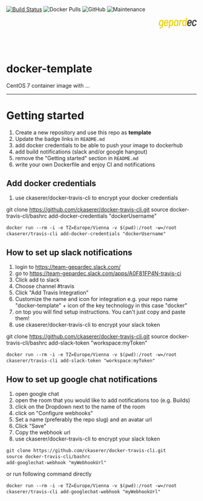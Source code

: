 [![Build Status](https://travis-ci.com/gepardec/docker-template.svg?branch=master)](https://travis-ci.com/gepardec/docker-template)
![Docker Pulls](https://img.shields.io/docker/pulls/gepardec/hello-world)
![GitHub](https://img.shields.io/github/license/gepardec/docker-template)
![Maintenance](https://img.shields.io/maintenance/yes/2020)
<p align="right">
<img alt="gepardec" width=100px src="https://github.com/Gepardec/docker-template/raw/master/.images/gepardec.png">
</p>
<br>
<br>

# docker-template

CentOS 7 container image with ...

---

# Getting started

1) Create a new repository and use this repo as **template**
2) Update the badge links in `README.md`
3) add docker credentials to be able to push your image to dockerhub
4) add build notifications (slack and/or google hangout)
5) remove the "Getting started" section in `README.md`
6) write your own Dockerfile and enjoy CI and notifications

## Add docker credentials

1) use ckaserer/docker-travis-cli to encrypt your docker credentials

git clone https://github.com/ckaserer/docker-travis-cli.git
source docker-travis-cli/bashrc
add-docker-credentials "dockerUsername"

```
docker run --rm -i -e TZ=Europe/Vienna -v $(pwd):/root -w=/root ckaserer/travis-cli add-docker-credentials "dockerUsername"
```

## How to set up slack notifications

1) login to https://team-gepardec.slack.com/
2) go to https://team-gepardec.slack.com/apps/A0F81FP4N-travis-ci
3) Click add to slack
4) Choose channel #travis
5) Click "Add Travis Integration"
6) Customize the name and icon for integration e.g. your repo name "docker-template" + icon of the key technology in this case "docker"
7) on top you will find setup instructions. You can't just copy and paste them!
8) use ckaserer/docker-travis-cli to encrypt your slack token

git clone https://github.com/ckaserer/docker-travis-cli.git
source docker-travis-cli/bashrc
add-slack-token "workspace:myToken"

```
docker run --rm -i -e TZ=Europe/Vienna -v $(pwd):/root -w=/root ckaserer/travis-cli add-slack-token "workspace:myToken"
```

## How to set up google chat notifications

1) open google chat
2) open the room that you would like to add notifications too (e.g. Builds)
3) click on the Dropdown next to the name of the room
4) click on "Configure webhooks"
5) Set a name (preferably the repo slug) and an avatar url
6) Click "Save"
6) Copy the webhook url
7) use ckaserer/docker-travis-cli to encrypt your slack token 

```
git clone https://github.com/ckaserer/docker-travis-cli.git
source docker-travis-cli/bashrc
add-googlechat-webhook "myWebhookUrl"
```

or run following command directly

```
docker run --rm -i -e TZ=Europe/Vienna -v $(pwd):/root -w=/root ckaserer/travis-cli add-googlechat-webhook "myWebhookUrl"
```